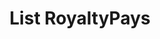 ---
title: List RoyaltyPays
excerpt: Retrieve a paginated, filtered list of RoyaltyPays
api:
  file: jacobswagger.json
  operationId: post_api-v1-royalties-payments
hidden: false
---